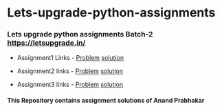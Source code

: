 # Lets-upgrade-python-assignments
### Lets upgrade python assignments Batch-2 https://letsupgrade.in/
- Assignment1 Links - [Problem](https://drive.google.com/drive/folders/1kHitXSTsvzcs3U2FC9lS_w-aquGRNkFL?usp=sharing)  [solution](https://github.com/anandprabhakar0507/Lets-upgrade-python-assignments/blob/main/Assignment%201%20solution.ipynb)

- Assignment2 links - [Problem](https://drive.google.com/drive/folders/19O3NqnSiFZzQAIMGy2SeHFs7X74KMH-4)  [solution](https://github.com/anandprabhakar0507/Lets-upgrade-python-assignments/blob/main/Assignment%202%20solution.ipynb)

- Assignment3 links - [Problem](
https://drive.google.com/drive/folders/13vO_T3op_V0XctYWuqYlk4mcknHTrF2A)  [solution]()


#### This Repository contains assignment solutions of Anand Prabhakar 
